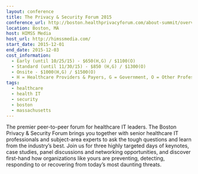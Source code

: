 ```yaml
---
layout: conference
title: The Privacy & Security Forum 2015
conference_url: http://boston.healthprivacyforum.com/about-summit/overview
location: Boston, MA
host: HIMSS Media
host_url: http://himssmedia.com/
start_date: 2015-12-01
end_date: 2015-12-03
cost_information:
  - Early (until 10/25/15) - $650(H,G) / $1100(O)
  - Standard (until 11/30/15) - $850 (H,G) / $1300(O)
  - Onsite - $1000(H,G) / $1500(O)
  - H = Healthcare Providers & Payers, G = Government, O = Other Professionals
tags:
  - healthcare
  - health IT
  - security
  - boston
  - massachusetts
---
```


The premier peer-to-peer forum for healthcare IT leaders. The Boston Privacy & Security Forum brings you together with senior healthcare IT professionals and subject-area experts to ask the tough questions and learn from the industry’s best. Join us for three highly targeted days of keynotes, case studies, panel discussions and networking opportunities, and discover first-hand how organizations like yours are preventing, detecting, responding to or recovering from today’s most daunting threats.
